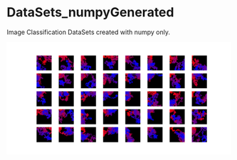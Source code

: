 # DataSets_numpyGenerated
Image Classification DataSets created with numpy only.

![](figBrownian.png)
